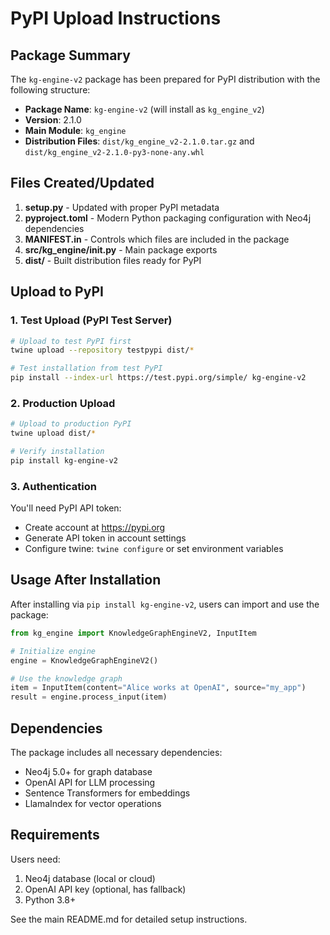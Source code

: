 # PyPI Upload Instructions

## Package Summary

The `kg-engine-v2` package has been prepared for PyPI distribution with the following structure:

- **Package Name**: `kg-engine-v2` (will install as `kg_engine_v2`)
- **Version**: 2.1.0
- **Main Module**: `kg_engine`
- **Distribution Files**: `dist/kg_engine_v2-2.1.0.tar.gz` and `dist/kg_engine_v2-2.1.0-py3-none-any.whl`

## Files Created/Updated

1. **setup.py** - Updated with proper PyPI metadata
2. **pyproject.toml** - Modern Python packaging configuration with Neo4j dependencies
3. **MANIFEST.in** - Controls which files are included in the package
4. **src/kg_engine/__init__.py** - Main package exports
5. **dist/** - Built distribution files ready for PyPI

## Upload to PyPI

### 1. Test Upload (PyPI Test Server)
```bash
# Upload to test PyPI first
twine upload --repository testpypi dist/*

# Test installation from test PyPI
pip install --index-url https://test.pypi.org/simple/ kg-engine-v2
```

### 2. Production Upload
```bash
# Upload to production PyPI
twine upload dist/*

# Verify installation
pip install kg-engine-v2
```

### 3. Authentication
You'll need PyPI API token:
- Create account at https://pypi.org
- Generate API token in account settings
- Configure twine: `twine configure` or set environment variables

## Usage After Installation

After installing via `pip install kg-engine-v2`, users can import and use the package:

```python
from kg_engine import KnowledgeGraphEngineV2, InputItem

# Initialize engine
engine = KnowledgeGraphEngineV2()

# Use the knowledge graph
item = InputItem(content="Alice works at OpenAI", source="my_app")
result = engine.process_input(item)
```

## Dependencies

The package includes all necessary dependencies:
- Neo4j 5.0+ for graph database
- OpenAI API for LLM processing
- Sentence Transformers for embeddings
- LlamaIndex for vector operations

## Requirements

Users need:
1. Neo4j database (local or cloud)
2. OpenAI API key (optional, has fallback)
3. Python 3.8+

See the main README.md for detailed setup instructions.